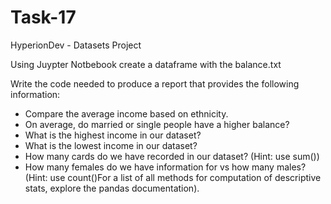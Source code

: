 # Task-17
HyperionDev - Datasets Project

Using Juypter Notbebook create a dataframe with the balance.txt

Write the code needed to produce a report that provides the following information:

- Compare the average income based on ethnicity.
- On average, do married or single people have a higher balance?
- What is the highest income in our dataset?
- What is the lowest income in our dataset?
- How many cards do we have recorded in our dataset? (Hint: use sum())
- How many females do we have information for vs how many males? (Hint: use count()For a list of all methods for computation of descriptive stats, explore the pandas documentation).
